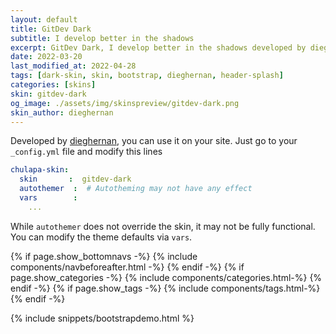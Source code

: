 ```yaml
---
layout: default
title: GitDev Dark
subtitle: I develop better in the shadows
excerpt: GitDev Dark, I develop better in the shadows developed by dieghernan.
date: 2022-03-20
last_modified_at: 2022-04-28
tags: [dark-skin, skin, bootstrap, dieghernan, header-splash]
categories: [skins]
skin: gitdev-dark
og_image: ./assets/img/skinspreview/gitdev-dark.png
skin_author: dieghernan
---
```



Developed by [dieghernan](https://github.com/dieghernan/), you can use it on your site. Just go to your `_config.yml` file and modify this lines

```yaml
chulapa-skin: 
  skin       :  gitdev-dark 
  autothemer  :  # Autotheming may not have any effect
  vars        :    
    ...
```


While `autothemer` does not override the skin, it may not be fully functional. You can modify the theme defaults via `vars`.




{% if page.show_bottomnavs -%}
{% include components/navbeforeafter.html -%}
{% endif -%}
{% if page.show_categories -%}
{% include components/categories.html-%}
{% endif -%}
{% if page.show_tags -%}
{% include components/tags.html-%}
{% endif -%}


{% include snippets/bootstrapdemo.html  %}
